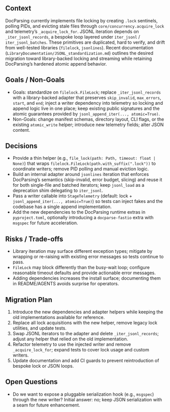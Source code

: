 ## Context
DocParsing currently implements file locking by creating `.lock` sentinels, polling PIDs, and evicting stale files through `core/concurrency.acquire_lock` and telemetry’s `_acquire_lock_for`. JSONL iteration depends on `_iter_jsonl_records`, a bespoke loop layered under `iter_jsonl` / `iter_jsonl_batches`. These primitives are duplicated, hard to verify, and drift from well-tested libraries (`filelock`, `jsonlines`). Recent documentation (`LibraryDocumentation/JSONL_standardization.md`) outlines the desired migration toward library-backed locking and streaming while retaining DocParsing’s hardened atomic append behavior.

## Goals / Non-Goals
- Goals: standardize on `filelock.FileLock`; replace `_iter_jsonl_records` with a library-backed adapter that preserves `skip_invalid`, `max_errors`, `start`, and `end`; inject a writer dependency into telemetry so locking and append logic live in one place; keep existing public signatures and the atomic guarantees provided by `jsonl_append_iter(..., atomic=True)`.
- Non-Goals: change manifest schemas, directory layout, CLI flags, or the existing `atomic_write` helper; introduce new telemetry fields; alter JSON content.

## Decisions
- Provide a thin helper (e.g., `file_lock(path: Path, timeout: float | None)`) that wraps `filelock.FileLock(path.with_suffix(".lock"))` to coordinate writers; remove PID polling and manual eviction logic.
- Build an internal adapter around `jsonlines` iteration that enforces DocParsing’s semantics (skip-invalid, error budget, slicing) and reuse it for both single-file and batched iterators; keep `jsonl_load` as a deprecation shim delegating to `iter_jsonl`.
- Pass a writer callable into `StageTelemetry` (default: lock + `jsonl_append_iter(..., atomic=True)`) so tests can inject fakes and the codebase has a single append implementation.
- Add the new dependencies to the DocParsing runtime extras in `pyproject.toml`, optionally introducing a `docparse-fastio` extra with `msgspec` for future acceleration.

## Risks / Trade-offs
- Library iteration may surface different exception types; mitigate by wrapping or re-raising with existing error messages so tests continue to pass.
- `FileLock` may block differently than the busy-wait loop; configure reasonable timeout defaults and provide actionable error messages.
- Adding dependencies increases the install surface; documenting them in README/AGENTS avoids surprise for operators.

## Migration Plan
1. Introduce the new dependencies and adapter helpers while keeping the old implementations available for reference.
2. Replace all lock acquisitions with the new helper, remove legacy lock utilities, and update tests.
3. Swap JSONL iterators to the adapter and delete `_iter_jsonl_records`; adjust any helper that relied on the old implementation.
4. Refactor telemetry to use the injected writer and remove `_acquire_lock_for`; expand tests to cover lock usage and custom writers.
5. Update documentation and add CI guards to prevent reintroduction of bespoke lock or JSON loops.

## Open Questions
- Do we want to expose a pluggable serialization hook (e.g., `msgspec`) through the new writer? Initial answer: no; keep JSON serialization with a seam for future enhancement.
